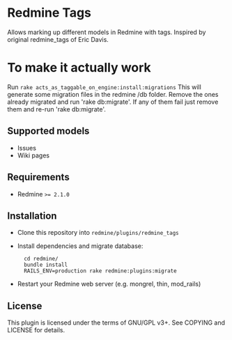 Redmine Tags
============

Allows marking up different models in Redmine with tags.
Inspired by original redmine\_tags of Eric Davis.

# To make it actually work

Run `rake acts_as_taggable_on_engine:install:migrations`
This will generate some migration files in the redmine /db folder. Remove the
ones already migrated and run 'rake db:migrate'.
If any of them fail just remove them and re-run 'rake db:migrate'.

Supported models
----------------

- Issues
- Wiki pages


Requirements
------------

- Redmine `>= 2.1.0`


Installation
------------

- Clone this repository into `redmine/plugins/redmine_tags`
- Install dependencies and migrate database:

        cd redmine/
        bundle install
        RAILS_ENV=production rake redmine:plugins:migrate

- Restart your Redmine web server (e.g. mongrel, thin, mod\_rails)


License
-------

This plugin is licensed under the terms of GNU/GPL v3+.
See COPYING and LICENSE for details.
